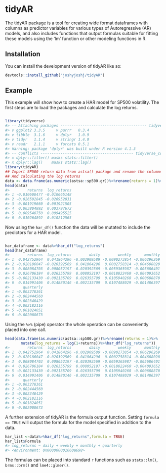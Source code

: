 
<!-- README.md is generated from README.Rmd. Please edit that file -->

# tidyAR

<!-- badges: start -->
<!-- badges: end -->

The tidyAR package is a tool for creating wide format dataframes with
columns as predictor variables for various types of Autoregressive (AR)
models, and also includes functions that output formulas suitable for
fitting these models using the ‘lm’ function or other modeling functions
in R.

## Installation

You can install the development version of tidyAR like so:

``` r
devtools::install_github("joshyjoshj/tidyAR")
```

## Example

This example will show how to create a HAR model for SP500 volatility.
The first steps are to load the packages and calculate the log returns.

``` r

library(tidyverse)
#> -- Attaching packages --------------------------------------- tidyverse 1.3.1 --
#> v ggplot2 3.3.5     v purrr   0.3.4
#> v tibble  3.1.6     v dplyr   1.0.9
#> v tidyr   1.1.4     v stringr 1.4.0
#> v readr   2.1.1     v forcats 0.5.1
#> Warning: package 'dplyr' was built under R version 4.1.3
#> -- Conflicts ------------------------------------------ tidyverse_conflicts() --
#> x dplyr::filter() masks stats::filter()
#> x dplyr::lag()    masks stats::lag()
library(tidyAR)
## Import SP500 return data from astsa() package and rename the columns
## And calculating the log returns
data <- data.frame(as.numeric(astsa::sp500.gr))%>%rename(returns = 1)%>%mutate(log_returns = log(1+returns))
head(data)
#>        returns  log_returns
#> 1 -0.010608477 -0.010665148
#> 2 -0.026592845 -0.026952831
#> 3 -0.001919660 -0.001921505
#> 4  0.003804892  0.003797672
#> 5  0.009540750  0.009495525
#> 6  0.010264892  0.010212565
```

Now using the `har_df()` function the data will be mutated to include
the predictors for a HAR model.

``` r

har_dataframe <- data%>%har_df("log_returns")
head(har_dataframe)
#>        returns  log_returns        daily        weekly      monthly
#> 1  0.042752964  0.041864296 -0.002909589 -0.0090273854 -0.006296269
#> 2 -0.020186047 -0.020392569  0.041864296  0.0002758314 -0.004608020
#> 3  0.008084703  0.008052197 -0.020392569 -0.0059365987 -0.005686401
#> 4  0.026706184  0.026355799  0.008052197 -0.0018022460 -0.004093652
#> 5 -0.002133430 -0.002135709  0.026355799  0.0105940268 -0.000688870
#> 6  0.014991406  0.014880146 -0.002135709  0.0107488029 -0.001486397
#>      quarterly
#> 1 -0.003278361
#> 2 -0.002444560
#> 3 -0.002340429
#> 4 -0.002182116
#> 5 -0.001824051
#> 6 -0.002008673
```

Using the `%>%` (pipe) operator the whole operation can be conveniently
placed into one call.

``` r
head(data.frame(as.numeric(astsa::sp500.gr))%>%rename(returns = 1)%>%
       mutate(log_returns = log(1+returns))%>%har_df("log_returns"))
#>        returns  log_returns        daily        weekly      monthly
#> 1  0.042752964  0.041864296 -0.002909589 -0.0090273854 -0.006296269
#> 2 -0.020186047 -0.020392569  0.041864296  0.0002758314 -0.004608020
#> 3  0.008084703  0.008052197 -0.020392569 -0.0059365987 -0.005686401
#> 4  0.026706184  0.026355799  0.008052197 -0.0018022460 -0.004093652
#> 5 -0.002133430 -0.002135709  0.026355799  0.0105940268 -0.000688870
#> 6  0.014991406  0.014880146 -0.002135709  0.0107488029 -0.001486397
#>      quarterly
#> 1 -0.003278361
#> 2 -0.002444560
#> 3 -0.002340429
#> 4 -0.002182116
#> 5 -0.001824051
#> 6 -0.002008673
```

A further extension of tidyAR is the formula output function. Setting
`formula == TRUE` will output the formula for the model specified in
addition to the data.

``` r
har_list <-data%>%har_df("log_returns",formula = TRUE)
har_list$Formula
#> log_returns ~ daily + weekly + monthly + quarterly
#> <environment: 0x000000001660a698>
```

The formulas can be placed into standard `r` functions such as
`stats::lm()`, `brms::brm()` and `lme4::glmer()`.
